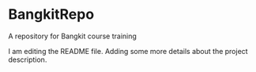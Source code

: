 # BangkitRepo
A repository for Bangkit course training

I am editing the README file. Adding some more details about the project description.
